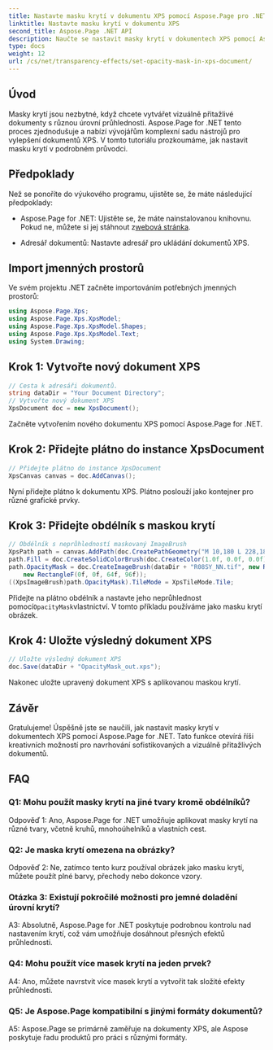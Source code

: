 ```yaml
---
title: Nastavte masku krytí v dokumentu XPS pomocí Aspose.Page pro .NET
linktitle: Nastavte masku krytí v dokumentu XPS
second_title: Aspose.Page .NET API
description: Naučte se nastavit masky krytí v dokumentech XPS pomocí Aspose.Page for .NET. Vylepšete estetiku dokumentu bez námahy.
type: docs
weight: 12
url: /cs/net/transparency-effects/set-opacity-mask-in-xps-document/
---
```

## Úvod

Masky krytí jsou nezbytné, když chcete vytvářet vizuálně přitažlivé dokumenty s různou úrovní průhlednosti. Aspose.Page for .NET tento proces zjednodušuje a nabízí vývojářům komplexní sadu nástrojů pro vylepšení dokumentů XPS. V tomto tutoriálu prozkoumáme, jak nastavit masku krytí v podrobném průvodci.

## Předpoklady

Než se ponoříte do výukového programu, ujistěte se, že máte následující předpoklady:

-  Aspose.Page for .NET: Ujistěte se, že máte nainstalovanou knihovnu. Pokud ne, můžete si jej stáhnout z[webová stránka](https://releases.aspose.com/page/net/).

- Adresář dokumentů: Nastavte adresář pro ukládání dokumentů XPS.

## Import jmenných prostorů

Ve svém projektu .NET začněte importováním potřebných jmenných prostorů:

```csharp
using Aspose.Page.Xps;
using Aspose.Page.Xps.XpsModel;
using Aspose.Page.Xps.XpsModel.Shapes;
using Aspose.Page.Xps.XpsModel.Text;
using System.Drawing;
```

## Krok 1: Vytvořte nový dokument XPS

```csharp
// Cesta k adresáři dokumentů.
string dataDir = "Your Document Directory";
// Vytvořte nový dokument XPS
XpsDocument doc = new XpsDocument();
```

Začněte vytvořením nového dokumentu XPS pomocí Aspose.Page for .NET.

## Krok 2: Přidejte plátno do instance XpsDocument

```csharp
// Přidejte plátno do instance XpsDocument
XpsCanvas canvas = doc.AddCanvas();
```

Nyní přidejte plátno k dokumentu XPS. Plátno poslouží jako kontejner pro různé grafické prvky.

## Krok 3: Přidejte obdélník s maskou krytí

```csharp
// Obdélník s neprůhledností maskovaný ImageBrush
XpsPath path = canvas.AddPath(doc.CreatePathGeometry("M 10,180 L 228,180 228,285 10,285"));
path.Fill = doc.CreateSolidColorBrush(doc.CreateColor(1.0f, 0.0f, 0.0f));
path.OpacityMask = doc.CreateImageBrush(dataDir + "R08SY_NN.tif", new RectangleF(0f, 0f, 128f, 192f),
    new RectangleF(0f, 0f, 64f, 96f));
((XpsImageBrush)path.OpacityMask).TileMode = XpsTileMode.Tile;
```

 Přidejte na plátno obdélník a nastavte jeho neprůhlednost pomocí`OpacityMask`vlastnictví. V tomto příkladu používáme jako masku krytí obrázek.

## Krok 4: Uložte výsledný dokument XPS

```csharp
// Uložte výsledný dokument XPS
doc.Save(dataDir + "OpacityMask_out.xps");
```

Nakonec uložte upravený dokument XPS s aplikovanou maskou krytí.

## Závěr

Gratulujeme! Úspěšně jste se naučili, jak nastavit masky krytí v dokumentech XPS pomocí Aspose.Page for .NET. Tato funkce otevírá říši kreativních možností pro navrhování sofistikovaných a vizuálně přitažlivých dokumentů.

## FAQ

### Q1: Mohu použít masky krytí na jiné tvary kromě obdélníků?

Odpověď 1: Ano, Aspose.Page for .NET umožňuje aplikovat masky krytí na různé tvary, včetně kruhů, mnohoúhelníků a vlastních cest.

### Q2: Je maska krytí omezena na obrázky?

Odpověď 2: Ne, zatímco tento kurz používal obrázek jako masku krytí, můžete použít plné barvy, přechody nebo dokonce vzory.

### Otázka 3: Existují pokročilé možnosti pro jemné doladění úrovní krytí?

A3: Absolutně, Aspose.Page for .NET poskytuje podrobnou kontrolu nad nastavením krytí, což vám umožňuje dosáhnout přesných efektů průhlednosti.

### Q4: Mohu použít více masek krytí na jeden prvek?

A4: Ano, můžete navrstvit více masek krytí a vytvořit tak složité efekty průhlednosti.

### Q5: Je Aspose.Page kompatibilní s jinými formáty dokumentů?

A5: Aspose.Page se primárně zaměřuje na dokumenty XPS, ale Aspose poskytuje řadu produktů pro práci s různými formáty.